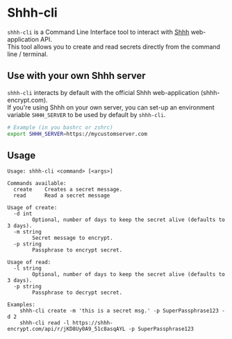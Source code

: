 # Shhh-cli  

`shhh-cli` is a Command Line Interface tool to interact with [Shhh](https://github.com/smallwat3r) web-application API.  
This tool allows you to create and read secrets directly from the command line / terminal.  

## Use with your own Shhh server  

`shhh-cli` interacts by default with the official Shhh web-application (shhh-encrypt.com).  
If you're using Shhh on your own server, you can set-up an environment variable `SHHH_SERVER` to be used by default by `shhh-cli`.  
```sh
# Example (in you bashrc or zshrc)
export SHHH_SERVER=https://mycustomserver.com
```

## Usage  

```
Usage: shhh-cli <command> [<args>]

Commands available:
  create    Creates a secret message.
  read      Read a secret message

Usage of create:
  -d int
        Optional, number of days to keep the secret alive (defaults to 3 days).
  -m string
        Secret message to encrypt.
  -p string
        Passphrase to encrypt secret.

Usage of read:
  -l string
        Optional, number of days to keep the secret alive (defaults to 3 days).
  -p string
        Passphrase to decrypt secret.

Examples:
    shhh-cli create -m 'this is a secret msg.' -p SuperPassphrase123 -d 2
    shhh-cli read -l https://shhh-encrypt.com/api/r/jKD8Uy0A9_51c8asqAYL -p SuperPassphrase123
```
